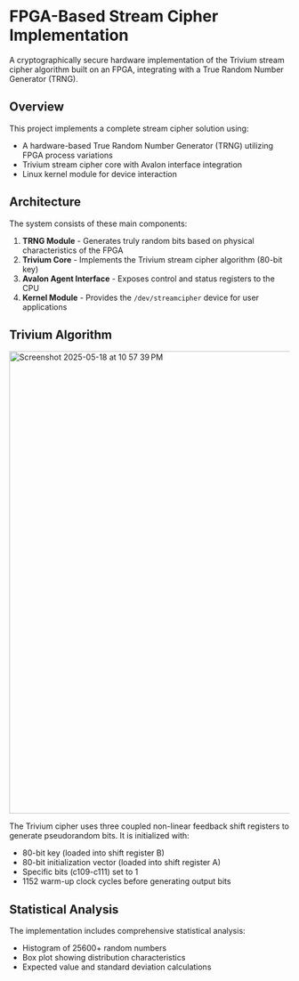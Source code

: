 # FPGA-Based Stream Cipher Implementation

A cryptographically secure hardware implementation of the Trivium stream cipher algorithm built on an FPGA, integrating with a True Random Number Generator (TRNG).

## Overview

This project implements a complete stream cipher solution using:
- A hardware-based True Random Number Generator (TRNG) utilizing FPGA process variations
- Trivium stream cipher core with Avalon interface integration
- Linux kernel module for device interaction

## Architecture

The system consists of these main components:

1. **TRNG Module** - Generates truly random bits based on physical characteristics of the FPGA
2. **Trivium Core** - Implements the Trivium stream cipher algorithm (80-bit key)
3. **Avalon Agent Interface** - Exposes control and status registers to the CPU
5. **Kernel Module** - Provides the `/dev/streamcipher` device for user applications


## Trivium Algorithm

<img width="831" alt="Screenshot 2025-05-18 at 10 57 39 PM" src="https://github.com/user-attachments/assets/4ef90364-4aa7-43c3-aea3-30e49f747669" />

The Trivium cipher uses three coupled non-linear feedback shift registers to generate pseudorandom bits. It is initialized with:
- 80-bit key (loaded into shift register B)
- 80-bit initialization vector (loaded into shift register A)
- Specific bits (c109-c111) set to 1
- 1152 warm-up clock cycles before generating output bits

## Statistical Analysis

The implementation includes comprehensive statistical analysis:


- Histogram of 25600+ random numbers
- Box plot showing distribution characteristics
- Expected value and standard deviation calculations

